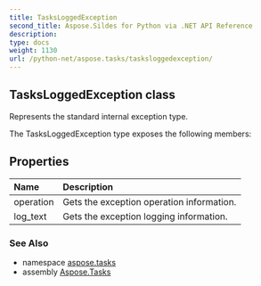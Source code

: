 ```yaml
---
title: TasksLoggedException
second_title: Aspose.Sildes for Python via .NET API Reference
description: 
type: docs
weight: 1130
url: /python-net/aspose.tasks/tasksloggedexception/
---
```


## TasksLoggedException class

Represents the standard internal exception type.

The TasksLoggedException type exposes the following members:
## Properties
| Name | Description |
| :- | :- |
|operation|Gets the exception operation information.|
|log_text|Gets the exception logging information.|

### See Also

* namespace [aspose.tasks](/tasks/python-net/aspose.tasks/)
* assembly [Aspose.Tasks](/tasks/python-net/)

